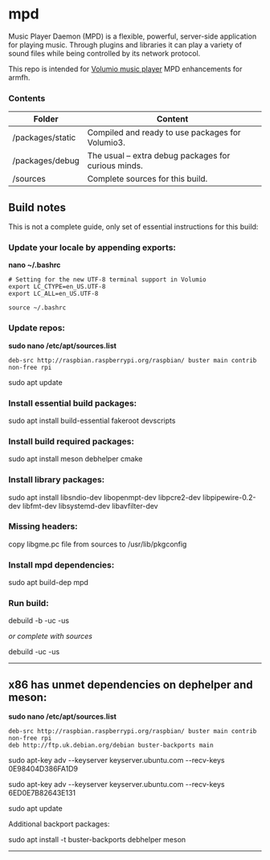 # mpd

Music Player Daemon (MPD) is a flexible, powerful, server-side application for playing music. Through plugins and libraries it can play a variety of sound files while being controlled by its network protocol.

This repo is intended for [Volumio music player](https://volumio.com/) MPD enhancements for armfh.

### Contents


| Folder           | Content                                              |
| ------------------ | ------------------------------------------------------ |
| /packages/static | Compiled and ready to use packages for Volumio3.     |
| /packages/debug  | The usual – extra debug packages for curious minds. |
| /sources         | Complete sources for this build.                     |

## Build notes

This is not a complete guide, only set of essential instructions for this build:

### Update your locale by appending exports:

**nano ~/.bashrc**

```
# Setting for the new UTF-8 terminal support in Volumio
export LC_CTYPE=en_US.UTF-8
export LC_ALL=en_US.UTF-8
```
```
source ~/.bashrc
```
### Update repos:

**sudo nano /etc/apt/sources.list**

```
deb-src http://raspbian.raspberrypi.org/raspbian/ buster main contrib non-free rpi
```

sudo apt update

### Install essential build packages:

sudo apt install build-essential fakeroot devscripts

### Install build required packages:

sudo apt install meson debhelper cmake 

### Install library packages:

sudo apt install libsndio-dev libopenmpt-dev libpcre2-dev libpipewire-0.2-dev libfmt-dev libsystemd-dev libavfilter-dev

### Missing headers:

copy libgme.pc file from sources to /usr/lib/pkgconfig

### Install mpd dependencies:

sudo apt build-dep mpd

### Run build:

debuild -b -uc -us

*or complete with sources*

debuild -uc -us

---

## x86 has unmet dependencies on dephelper and meson:

**sudo nano /etc/apt/sources.list**

```
deb-src http://raspbian.raspberrypi.org/raspbian/ buster main contrib non-free rpi
deb http://ftp.uk.debian.org/debian buster-backports main
```

sudo apt-key adv --keyserver keyserver.ubuntu.com --recv-keys 0E98404D386FA1D9

sudo apt-key adv --keyserver keyserver.ubuntu.com --recv-keys 6ED0E7B82643E131

sudo apt update

Additional backport packages:

sudo apt install -t buster-backports debhelper meson

---
